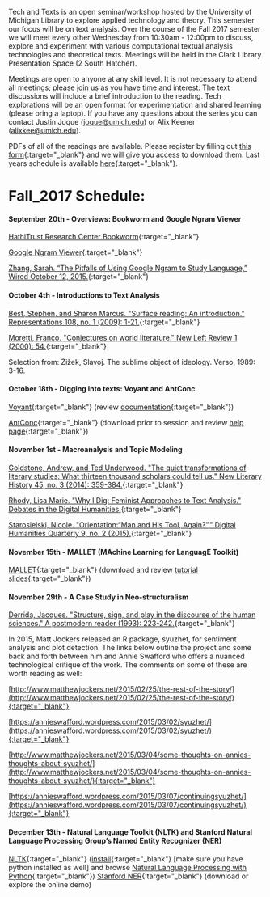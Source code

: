 Tech and Texts is an open seminar/workshop hosted by the University of Michigan Library to explore applied technology and theory. This semester our focus will be on text analysis. Over the course of the Fall 2017 semester we will meet every other Wednesday from 10:30am - 12:00pm to discuss, explore and experiment with various computational textual analysis technologies and theoretical texts. Meetings will be held in the Clark Library Presentation Space (2 South Hatcher).

Meetings are open to anyone at any skill level. It is not necessary to attend all meetings; please join us as you have time and interest. The text discussions will include a brief introduction to the reading. Tech explorations will be an open format for experimentation and shared learning (please bring a laptop). If you have any questions about the series you can contact Justin Joque ([joque@umich.edu](mailto:joque@umich.edu)) or Alix Keener ([alixkee@umich.edu](mailto:alixkee@umich.edu)).

PDFs of all of the readings are available. Please register by filling out [this form](https://docs.google.com/forms/d/e/1FAIpQLSdgnz1XNqmNPU8nAVzMtOXturYoOIHBukKJV-KHuYrnFUSwDQ/viewform){:target="_blank"} and we will give you access to download them. Last years schedule is available [here](https://clarkdatalabs.github.io/techandtexts/fall_2016){:target="_blank"}.

# Fall_2017 Schedule:

#### September 20th - Overviews: Bookworm and Google Ngram Viewer
[HathiTrust Research Center Bookworm](https://analytics.hathitrust.org/bookworm){:target="_blank"}

[Google Ngram Viewer](https://books.google.com/ngrams){:target="_blank"}

[Zhang, Sarah. “The Pitfalls of Using Google Ngram to Study Language,” Wired October 12, 2015.](https://www.wired.com/2015/10/pitfalls-of-studying-language-with-google-ngram/){:target="_blank"}

#### October 4th - Introductions to Text Analysis
[Best, Stephen, and Sharon Marcus. "Surface reading: An introduction." Representations 108, no. 1 (2009): 1-21.](http://www.jstor.org/stable/10.1525/rep.2009.108.1.1){:target="_blank"}

[Moretti, Franco. "Conjectures on world literature." New Left Review 1 (2000): 54.](https://newleftreview.org/II/1/franco-moretti-conjectures-on-world-literature){:target="_blank"}

Selection from: Žižek, Slavoj. The sublime object of ideology. Verso, 1989: 3-16.

#### October 18th - Digging into texts: Voyant and AntConc
[Voyant](https://voyant-tools.org/){:target="_blank"} (review [documentation](https://voyant-tools.org/docs/){:target="_blank"})

[AntConc](http://www.laurenceanthony.net/software/antconc/){:target="_blank"} (download prior to session and review [help page](http://www.laurenceanthony.net/software/antconc/releases/AntConc344/help.pdf){:target="_blank"})

#### November 1st - Macroanalysis and Topic Modeling
[Goldstone, Andrew, and Ted Underwood. "The quiet transformations of literary studies: What thirteen thousand scholars could tell us." New Literary History 45, no. 3 (2014): 359-384.](http://www.rci.rutgers.edu/~ag978/quiet/preprint.pdf){:target="_blank"}

[Rhody, Lisa Marie. "Why I Dig: Feminist Approaches to Text Analysis." Debates in the Digital Humanities.](http://dhdebates.gc.cuny.edu/debates/text/97){:target="_blank"}

[Starosielski, Nicole. "Orientation:“Man and His Tool, Again?”." Digital Humanities Quarterly 9, no. 2 (2015).](http://www.digitalhumanities.org/dhq/vol/9/2/000211/000211.html){:target="_blank"}

#### November 15th - MALLET (MAchine Learning for LanguagE Toolkit)
[MALLET](http://mallet.cs.umass.edu/){:target="_blank"} (download and review [tutorial slides](http://mallet.cs.umass.edu/mallet-tutorial.pdf){:target="_blank"})

#### November 29th - A Case Study in Neo-structuralism
[Derrida, Jacques. "Structure, sign, and play in the discourse of the human sciences." A postmodern reader (1993): 223-242.](http://www.csudh.edu/ccauthen/576f13/DrrdaSSP.pdf){:target="_blank"}

In 2015, Matt Jockers released an R package, syuzhet, for sentiment analysis and plot detection. The links below outline the project and some back and forth between him and Annie Swafford who offers a nuanced technological critique of the work. The comments on some of these are worth reading as well:

[http://www.matthewjockers.net/2015/02/25/the-rest-of-the-story/](http://www.matthewjockers.net/2015/02/25/the-rest-of-the-story/){:target="_blank"}

[https://annieswafford.wordpress.com/2015/03/02/syuzhet/](https://annieswafford.wordpress.com/2015/03/02/syuzhet/){:target="_blank"}

[http://www.matthewjockers.net/2015/03/04/some-thoughts-on-annies-thoughts-about-syuzhet/](http://www.matthewjockers.net/2015/03/04/some-thoughts-on-annies-thoughts-about-syuzhet/){:target="_blank"}

[https://annieswafford.wordpress.com/2015/03/07/continuingsyuzhet/](https://annieswafford.wordpress.com/2015/03/07/continuingsyuzhet/){:target="_blank"}

#### December 13th - Natural Language Toolkit (NLTK) and Stanford Natural Language Processing Group’s Named Entity Recognizer (NER)
[NLTK](http://www.nltk.org/){:target="_blank"} ([install](http://www.nltk.org/install.html){:target="_blank"} [make sure you have python installed as well] and browse [Natural Language Processing with Python](http://www.nltk.org/book/){:target="_blank"})
[Stanford NER](https://nlp.stanford.edu/software/CRF-NER.shtml){:target="_blank"} (download or explore the online demo)

